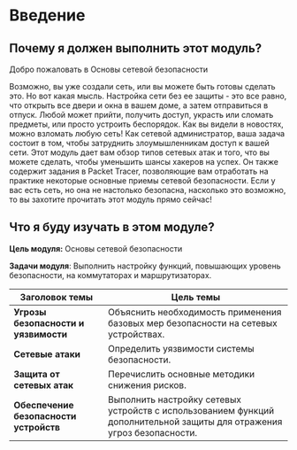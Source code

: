 # Введение

<!-- 16.0.1 -->
##  Почему я должен выполнить этот модуль?

Добро пожаловать в Основы сетевой безопасности

Возможно, вы уже создали сеть, или вы можете быть готовы сделать это. Но вот какая мысль. Настройка сети без ее защиты - это все равно, что открыть все двери и окна в вашем доме, а затем отправиться в отпуск. Любой может прийти, получить доступ, украсть или сломать предметы, или просто устроить беспорядок. Как вы видели в новостях, можно взломать любую сеть! Как сетевой администратор, ваша задача состоит в том, чтобы затруднить злоумышленникам доступ к вашей сети. Этот модуль дает вам обзор типов сетевых атак и того, что вы можете сделать, чтобы уменьшить шансы хакеров на успех. Он также содержит задания в Packet Tracer, позволяющие вам отработать на практике некоторые основные приемы сетевой безопасности. Если у вас есть сеть, но она не настолько безопасна, насколько это возможно, то вы захотите прочитать этот модуль прямо сейчас!

<!-- 16.0.2 -->
##  Что я буду изучать в этом модуле?

**Цель модуля:** Основы сетевой безопасности

**Задачи модуля**: Выполнить настройку функций, повышающих уровень безопасности, на коммутаторах и маршрутизаторах.

| **Заголовок темы** | **Цель темы** |
| --- | --- |
| **Угрозы безопасности и уязвимости** | Объяснить необходимость применения базовых мер безопасности на сетевых устройствах. |
| **Сетевые атаки** | Определить уязвимости системы безопасности. |
| **Защита от сетевых атак** | Перечислить основные методики снижения рисков. |
| **Обеспечение безопасности устройств** | Выполнить настройку сетевых устройств с использованием функций дополнительной защиты для отражения угроз безопасности. |

